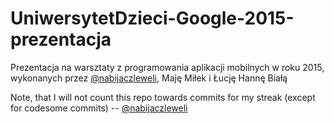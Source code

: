 UniwersytetDzieci-Google-2015-prezentacja
=========================================

Prezentacja na warsztaty z programowania aplikacji mobilnych w roku 2015, wykonanych przez [@nabijaczleweli](https://github.com/nabijaczleweli), Maję Miłek i Łucję Hannę Białą

Note, that I will not count this repo towards commits for my streak (except for codesome commits) -- [@nabijaczleweli](https://github.com/nabijaczleweli)
